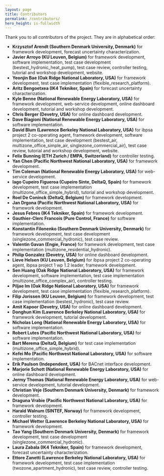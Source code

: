 ```yaml
---
layout: page
title: Contributors
permalink: /contributors/
hero_height: is-fullwidth
---
```


Thank you to all contributors of the project.  They are in alphabetical order:

- **Krzysztof Arendt (Southern Denmark University, Denmark)** for framework development, forecast uncertainty characterization.
- **Javier Arroyo (KU Leuven, Belgium)** for framework development, software implementation, test case development (bestest_hydronic_heat_pump), test case review, controller testing, tutorial and workshop development, website.
- **Yeonjin Bae (Oak Ridge National Laboratory, USA)** for framework development, test case implementation (flexible_research_platform).
- **Aritz Bengoetxea (IK4 Tekniker, Spain)** for forecast uncertainty characterization.
- **Kyle Benne (National Renewable Energy Laboratory, USA)** for framework development, web-service development, online dashboard development, tutorial and workshop development.
- **Chris Berger (Devetry, USA)** for online dashboard development.
- **Dave Biagioni (National Renewable Energy Laboratory, USA)** for software implementation.
- **David Blum (Lawrence Berkeley National Laboratory, USA)** for ibpsa project 2 co-operating agent, framework development, software implementation, test case development (bestest_air, multizone_office_simple_air, singlezone_commercial_air), test case review, tutorial and workshop development, website.
- **Felix Bunning (ETH Zurich / EMPA, Switzerland)** for controller testing.
- **Yan Chen (Pacific Northwest National Laboratory, USA)** for framework development.
- **Tim Coleman (National Renewable Energy Laboratory, USA)** for web-service development.
- **Iago Cupeiro Figueroa (Cupeiro Sinte, DeltaQ, Spain)** for framework development, test case implementation (multizone_office_simple_hybrid), tutorial and workshop development.
- **Roel De Coninck (DeltaQ, Belgium)** for framework development.
- **Jan Drgona (Pacific Northwest National Laboratory, USA)** for framework development.
- **Jesus Febres (IK4 Tekniker, Spain)** for framework development.
- **Gauthier-Clerc Francois (Pure Control, France)** for software implementation.
- **Konstantin Filonenko (Southern Denmark University, Denmark)** for framework development, test case development (singlezone_commercial_hydronic), test case review.
- **Valentin Gavan (Engie, France)** for framework development, test case implementation (multizone_residential_hydronic).
- **Philip Gonzalez (Devetry, USA)** for online dashboard development.
- **Lieve Helsen (KU Leuven, Belgium)** for ibpsa project 2 co-operating agent, ibpsa project 1 wp 1.2 leader, framework development.
- **Sen Huang (Oak Ridge National Laboratory, USA)** for framework development, software implementation, test case implementation (multizone_office_complex_air), controller testing.
- **Piljae Im (Oak Ridge National Laboratory, USA)** for framework development, test case implementation (flexible_research_platform).
- **Filip Jorissen (KU Leuven, Belgium)** for framework development, test case implementation (bestest_hydronic), test case review.
- **Amit Kapoor (Devetry, USA)** for online dashboard development.
- **Donghun Kim (Lawrence Berkeley National Laboratory, USA)** for framework development, tutorial development.
- **Nicholas Long (National Renewable Energy Laboratory, USA)** for software implementation.
- **Robert Lutes (Pacific Northwest National Laboratory, USA)** for software implementation.
- **Bart Merema (DeltaQ, Belgium)** for test case implementation (multizone_office_simple_hybrid).
- **Kefei Mo (Pacific Northwest National Laboratory, USA)** for software implementation.
- **Erik Paulson (Independent, USA)** for BACnet interface development.
- **Marjorie Schott (National Renewable Energy Laboratory, USA)** for online dashboard development.
- **Jermy Thomas (National Renewable Energy Laboratory, USA)** for web-service development, tutorial development.
- **Christian Veje (Southern Denmark University, Denmark)** for framework development.
- **Draguna Vrabie (Pacific Northwest National Laboratory, USA)** for framework development.
- **Harald Walnum (SINTEF, Norway)** for framework development, controller testing.
- **Michael Wetter (Lawrence Berkeley National Laboratory, USA)** for framework development.
- **Tao Yang (Southern Denmark University, Denmark)** for framework development, test case development (singlezone_commercial_hydronic).
- **Laura Zabala (IK4 Tekniker, Spain)** for framework development, forecast uncertainty characterization.
- **Ettore Zanetti (Lawrence Berkeley National Laboratory, USA)** for framework development, test case implementation (twozone_apartment_hydronic), test case review, controller testing.

